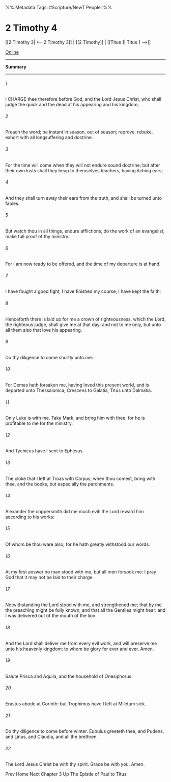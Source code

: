 %% Metadata
Tags: #Scripture/NewT
People: 
%%
# 2 Timothy 4
[[2 Timothy 3| <-- 2 Timothy 3]] | [[2 Timothy]] | [[Titus 1| Titus 1 -->]]

[Online](https://churchofjesuschrist.org/study/scriptures/nt/2-tim/4?lang=eng)

---
__Summary__



---
###### 1
I CHARGE thee therefore before God, and the Lord Jesus Christ, who shall judge the quick and the dead at his appearing and his kingdom;
###### 2
Preach the word; be instant in season, out of season; reprove, rebuke, exhort with all longsuffering and doctrine.
###### 3
For the time will come when they will not endure sound doctrine; but after their own lusts shall they heap to themselves teachers, having itching ears;
###### 4
And they shall turn away their ears from the truth, and shall be turned unto fables.
###### 5
But watch thou in all things, endure afflictions, do the work of an evangelist, make full proof of thy ministry.
###### 6
For I am now ready to be offered, and the time of my departure is at hand.
###### 7
I have fought a good fight, I have finished my course, I have kept the faith:
###### 8
Henceforth there is laid up for me a crown of righteousness, which the Lord, the righteous judge, shall give me at that day: and not to me only, but unto all them also that love his appearing.
###### 9
Do thy diligence to come shortly unto me:
###### 10
For Demas hath forsaken me, having loved this present world, and is departed unto Thessalonica; Crescens to Galatia, Titus unto Dalmatia.
###### 11
Only Luke is with me. Take Mark, and bring him with thee: for he is profitable to me for the ministry.
###### 12
And Tychicus have I sent to Ephesus.
###### 13
The cloke that I left at Troas with Carpus, when thou comest, bring with thee, and the books, but especially the parchments.
###### 14
Alexander the coppersmith did me much evil: the Lord reward him according to his works:
###### 15
Of whom be thou ware also; for he hath greatly withstood our words.
###### 16
At my first answer no man stood with me, but all men forsook me: I pray God that it may not be laid to their charge.
###### 17
Notwithstanding the Lord stood with me, and strengthened me; that by me the preaching might be fully known, and that all the Gentiles might hear: and I was delivered out of the mouth of the lion.
###### 18
And the Lord shall deliver me from every evil work, and will preserve me unto his heavenly kingdom: to whom be glory for ever and ever. Amen.
###### 19
Salute Prisca and Aquila, and the household of Onesiphorus.
###### 20
Erastus abode at Corinth: but Trophimus have I left at Miletum sick.
###### 21
Do thy diligence to come before winter. Eubulus greeteth thee, and Pudens, and Linus, and Claudia, and all the brethren.
###### 22
The Lord Jesus Christ be with thy spirit. Grace be with you. Amen.

Prev
Home
Next
Chapter 3
Up
The Epistle of Paul to Titus



